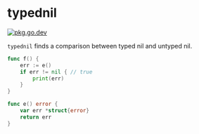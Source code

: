 # typednil

[![pkg.go.dev][gopkg-badge]][gopkg]

`typednil` finds a comparison between typed nil and untyped nil.

```go
func f() {
	err := e()
	if err != nil { // true
		print(err)
	}
}

func e() error {
	var err *struct{error}
	return err
}
```

<!-- links -->
[gopkg]: https://pkg.go.dev/github.com/gostaticanalysis/typednil
[gopkg-badge]: https://pkg.go.dev/badge/github.com/gostaticanalysis/typednil?status.svg
